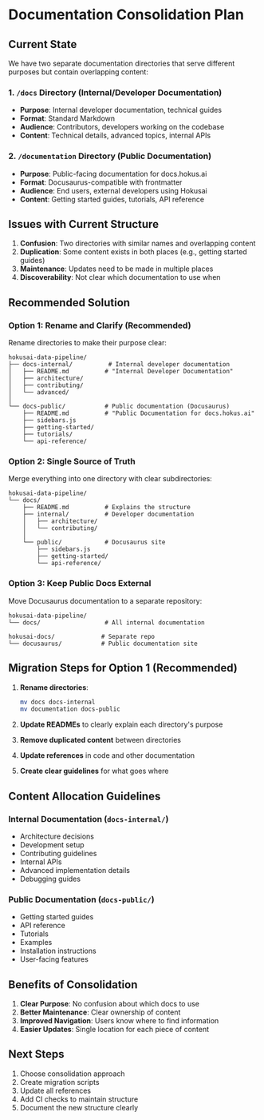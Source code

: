 # Documentation Consolidation Plan

## Current State

We have two separate documentation directories that serve different purposes but contain overlapping content:

### 1. `/docs` Directory (Internal/Developer Documentation)
- **Purpose**: Internal developer documentation, technical guides
- **Format**: Standard Markdown
- **Audience**: Contributors, developers working on the codebase
- **Content**: Technical details, advanced topics, internal APIs

### 2. `/documentation` Directory (Public Documentation)
- **Purpose**: Public-facing documentation for docs.hokus.ai
- **Format**: Docusaurus-compatible with frontmatter
- **Audience**: End users, external developers using Hokusai
- **Content**: Getting started guides, tutorials, API reference

## Issues with Current Structure

1. **Confusion**: Two directories with similar names and overlapping content
2. **Duplication**: Some content exists in both places (e.g., getting started guides)
3. **Maintenance**: Updates need to be made in multiple places
4. **Discoverability**: Not clear which documentation to use when

## Recommended Solution

### Option 1: Rename and Clarify (Recommended)

Rename directories to make their purpose clear:

```
hokusai-data-pipeline/
├── docs-internal/          # Internal developer documentation
│   ├── README.md          # "Internal Developer Documentation"
│   ├── architecture/
│   ├── contributing/
│   └── advanced/
│
└── docs-public/           # Public documentation (Docusaurus)
    ├── README.md          # "Public Documentation for docs.hokus.ai"
    ├── sidebars.js
    ├── getting-started/
    ├── tutorials/
    └── api-reference/
```

### Option 2: Single Source of Truth

Merge everything into one directory with clear subdirectories:

```
hokusai-data-pipeline/
└── docs/
    ├── README.md          # Explains the structure
    ├── internal/          # Developer documentation
    │   ├── architecture/
    │   └── contributing/
    │
    └── public/            # Docusaurus site
        ├── sidebars.js
        ├── getting-started/
        └── api-reference/
```

### Option 3: Keep Public Docs External

Move Docusaurus documentation to a separate repository:

```
hokusai-data-pipeline/
└── docs/                  # All internal documentation

hokusai-docs/             # Separate repo
└── docusaurus/           # Public documentation site
```

## Migration Steps for Option 1 (Recommended)

1. **Rename directories**:
   ```bash
   mv docs docs-internal
   mv documentation docs-public
   ```

2. **Update READMEs** to clearly explain each directory's purpose

3. **Remove duplicated content** between directories

4. **Update references** in code and other documentation

5. **Create clear guidelines** for what goes where

## Content Allocation Guidelines

### Internal Documentation (`docs-internal/`)
- Architecture decisions
- Development setup
- Contributing guidelines
- Internal APIs
- Advanced implementation details
- Debugging guides

### Public Documentation (`docs-public/`)
- Getting started guides
- API reference
- Tutorials
- Examples
- Installation instructions
- User-facing features

## Benefits of Consolidation

1. **Clear Purpose**: No confusion about which docs to use
2. **Better Maintenance**: Clear ownership of content
3. **Improved Navigation**: Users know where to find information
4. **Easier Updates**: Single location for each piece of content

## Next Steps

1. Choose consolidation approach
2. Create migration scripts
3. Update all references
4. Add CI checks to maintain structure
5. Document the new structure clearly